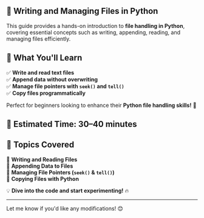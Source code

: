 ## 📂 Writing and Managing Files in Python  

This guide provides a hands-on introduction to **file handling in Python**, covering essential concepts such as writing, appending, reading, and managing files efficiently.  

## 🎯 What You'll Learn  
✅ **Write and read text files**  
✅ **Append data without overwriting**  
✅ **Manage file pointers with `seek()` and `tell()`**  
✅ **Copy files programmatically**  

Perfect for beginners looking to enhance their **Python file handling skills!** 🚀  

## 📌 Estimated Time: **30–40 minutes**  

## 📂 Topics Covered  
📌 **Writing and Reading Files**  
📌 **Appending Data to Files**  
📌 **Managing File Pointers (`seek()` & `tell()`)**  
📌 **Copying Files with Python**  

💡 **Dive into the code and start experimenting!** 🔥  

---

Let me know if you'd like any modifications! 😊  

